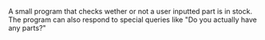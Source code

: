 A small program that checks wether or not a user inputted part is in stock. 
The program can also respond to special queries like "Do you actually have any parts?"